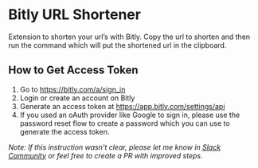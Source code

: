 # Bitly URL Shortener

Extension to shorten your url’s with Bitly. Copy the url to shorten and then run the command which will put the shortened url in the clipboard.

## How to Get Access Token

1. Go to https://bitly.com/a/sign_in
2. Login or create an account on Bitly
3. Generate an access token at https://app.bitly.com/settings/api
4. If you used an oAuth provider like Google to sign in, please use the password reset flow to create a password which you can use to generate the access token.

_Note: If this instruction wasn't clear, please let me know in [Slack Community](https://raycast.com/community) or feel free to create a PR with improved steps._
